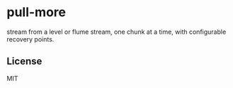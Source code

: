 # pull-more

stream from a level or flume stream, one chunk at a time,
with configurable recovery points.

## License

MIT
